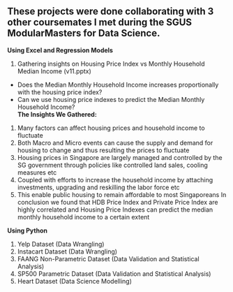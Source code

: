 ## These projects were done collaborating with 3 other coursemates I met during the SGUS ModularMasters for Data Science.

**Using Excel and Regression Models**
1. Gathering insights on Housing Price Index vs Monthly Household Median Income (v11.pptx)  
- Does the Median Monthly Household Income increases proportionally with the housing price index?
- Can we use housing price indexes to predict the Median Monthly Household Income?  
**The Insights We Gathered:**  
1. Many factors can affect housing prices and household income to fluctuate  
2. Both Macro and Micro events can cause the supply and demand for housing to change and thus resulting the prices to fluctuate  
3. Housing prices in Singapore are largely managed and controlled by the SG government through policies like controlled land sales, cooling measures etc  
4. Coupled with efforts to increase the household income by attaching investments, upgrading and reskilling the labor force etc  
5. This enable public housing to remain affordable to most Singaporeans 
In conclusion we found that HDB Price Index and Private Price Index are highly correlated and Housing Price Indexes can predict the median monthly household income to a certain extent

**Using Python**  
1. Yelp Dataset (Data Wrangling)    
2. Instacart Dataset (Data Wrangling)   
3. FAANG Non-Parametric Dataset (Data Validation and Statistical Analysis)  
4. SP500 Parametric Dataset (Data Validation and Statistical Analysis)  
5. Heart Dataset (Data Science Modelling)
